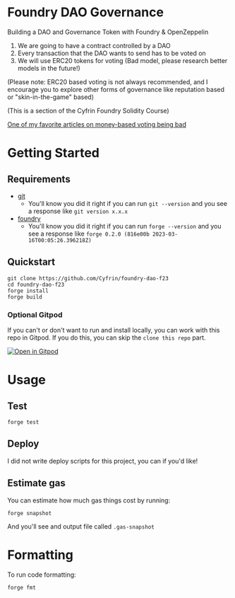 # Foundry DAO Governance

Building a DAO and Governance Token with Foundry & OpenZeppelin

1. We are going to have a contract controlled by a DAO
2. Every transaction that the DAO wants to send has to be voted on
3. We will use ERC20 tokens for voting (Bad model, please research better models in the future!)

(Please note: ERC20 based voting is not always recommended, and I encourage you to explore other forms of governance like reputation based or "skin-in-the-game" based)

(This is a section of the Cyfrin Foundry Solidity Course)

[One of my favorite articles on money-based voting being bad](https://vitalik.ca/general/2018/03/28/plutocracy.html)

# Getting Started

## Requirements

-   [git](https://git-scm.com/book/en/v2/Getting-Started-Installing-Git)
    -   You'll know you did it right if you can run `git --version` and you see a response like `git version x.x.x`
-   [foundry](https://getfoundry.sh/)
    -   You'll know you did it right if you can run `forge --version` and you see a response like `forge 0.2.0 (816e00b 2023-03-16T00:05:26.396218Z)`

## Quickstart

```
git clone https://github.com/Cyfrin/foundry-dao-f23
cd foundry-dao-f23
forge install
forge build
```

### Optional Gitpod

If you can't or don't want to run and install locally, you can work with this repo in Gitpod. If you do this, you can skip the `clone this repo` part.

[![Open in Gitpod](https://gitpod.io/button/open-in-gitpod.svg)](https://gitpod.io/#github.com/PatrickAlphaC/foundry-dao-f23)

# Usage

## Test

```
forge test
```

## Deploy

I did not write deploy scripts for this project, you can if you'd like!

## Estimate gas

You can estimate how much gas things cost by running:

```
forge snapshot
```

And you'll see and output file called `.gas-snapshot`

# Formatting

To run code formatting:

```
forge fmt
```
